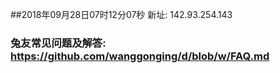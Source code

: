 ##2018年09月28日07时12分07秒 新址: 142.93.254.143
### 兔友常见问题及解答: https://github.com/wanggonging/d/blob/w/FAQ.md
